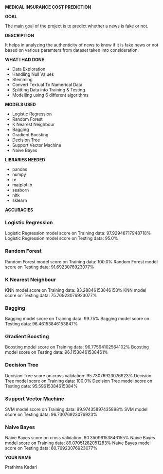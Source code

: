 **MEDICAL INSURANCE COST PREDICTION**

**GOAL**

The main goal of the project is to predict whether a news is fake or not.

**DESCRIPTION**

It helps in analyzing the authenticity of news to know if it is fake news or not based on various paramters from dataset taken into consideration.

**WHAT I HAD DONE**

- Data Exploration
- Handling Null Values
- Stemming
- Convert Textual To Numerical Data
- Splitting Data into Training & Testing
- Modelling using 6 different algorithms

**MODELS USED**

- Logistic Regression
- Random Forest
- K Nearest Neighbour
- Bagging
- Gradient Boosting
- Decision Tree
- Support Vector Machine
- Naive Bayes

**LIBRARIES NEEDED**

- pandas
- numpy
- re
- matplotlib
- seaborn
- nltk
- sklearn

**ACCURACIES**

### Logistic Regression

Logistic Regression model score on Training data: 97.92948717948718%
Logistic Regression model score on Testing data: 95.0%

### Random Forest

Random Forest model score on Training data: 100.0%
Random Forest model score on Testing data: 91.6923076923077%

### K Nearest Neighbour

KNN model score on Training data: 83.28846153846153%
KNN model score on Testing data: 75.76923076923077%

### Bagging

Bagging model score on Training data: 99.75%
Bagging model score on Testing data: 96.46153846153847%

### Gradient Boosting

Boosting model score on Training data: 96.77564102564102%
Boosting model score on Testing data: 96.11538461538461%

### Decision Tree

Decision Tree score on cross validation: 95.73076923076923%
Decision Tree model score on Training data: 100.0%
Decision Tree model score on Testing data: 95.59615384615384%

### Support Vector Machine

SVM model score on Training data: 99.97435897435898%
SVM model score on Testing data: 96.73076923076923%

### Naive Bayes

Naive Bayes score on cross validation: 80.35096153846155%
Naive Bayes model score on Training data: 89.07051282051283%
Naive Bayes model score on Testing data: 80.76923076923077%

**YOUR NAME**

Prathima Kadari
